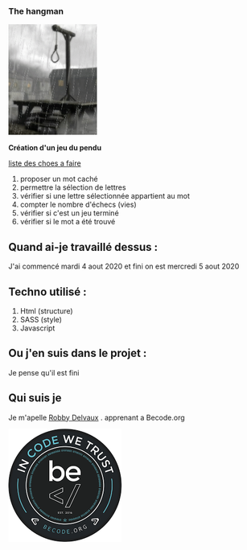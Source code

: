 ### The hangman

![GIF](./assets/img/hangman.gif)

**Création d'un jeu du pendu**

[liste des choes a faire](https://github.com/becodeorg/CRL-Woods-3.21/blob/master/LearningPath/02.The-Hill/11.Javascript/03.JS-Challenges/hangman/readme.md)

1. proposer un mot caché
2. permettre la sélection de lettres
3. vérifier si une lettre sélectionnée appartient au mot
4. compter le nombre d'échecs (vies)
5. vérifier si c'est un jeu terminé
6. vérifier si le mot a été trouvé

## Quand ai-je travaillé dessus : 

J'ai commencé mardi 4 aout 2020 et fini on est mercredi 5 aout 2020 

## Techno utilisé :

1. Html (structure)
2. SASS (style)
3. Javascript 


## Ou j'en suis dans le projet :

Je pense qu'il est fini 

## Qui suis je 

Je m'apelle [Robby Delvaux](https://github.com/Delvaux1986) . apprenant a Becode.org

![Becode_logo](assets/img/becode.png)